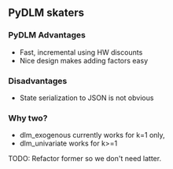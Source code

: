 ## PyDLM skaters


### PyDLM Advantages 

- Fast, incremental using HW discounts 
- Nice design makes adding factors easy


### Disadvantages

- State serialization to JSON is not obvious



### Why two? 

- dlm_exogenous  currently works for k=1 only,
- dlm_univariate works for k>=1 

TODO: Refactor former so we don't need latter. 